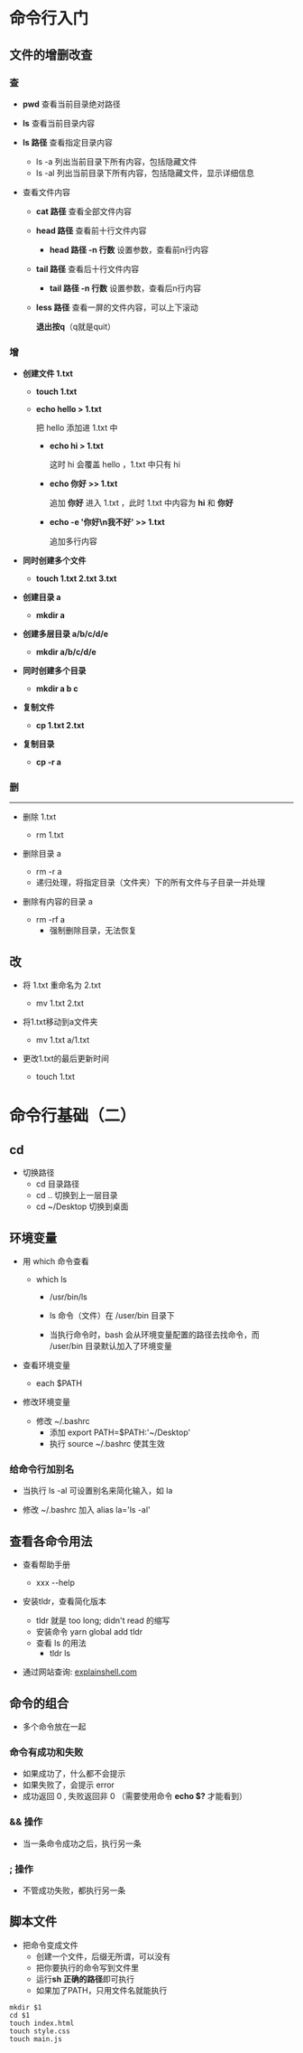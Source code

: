 # 命令行入门

## 文件的增删改查

### 查

* **pwd**  查看当前目录绝对路径  

* **ls**  查看当前目录内容

* **ls 路径** 查看指定目录内容

  * ls -a  列出当前目录下所有内容，包括隐藏文件
  * ls -al 列出当前目录下所有内容，包括隐藏文件，显示详细信息

* 查看文件内容

  * **cat 路径**  查看全部文件内容

  * **head 路径**  查看前十行文件内容

    * **head 路径 -n 行数**  设置参数，查看前n行内容

  * **tail 路径**  查看后十行文件内容

    * **tail 路径 -n 行数**  设置参数，查看后n行内容

  * **less 路径**  查看一屏的文件内容，可以上下滚动

    **退出按q**（q就是quit）

### 增

* **创建文件  1.txt**

  * **touch 1.txt**

  * **echo hello > 1.txt**

    把 hello 添加进 1.txt 中 

    * **echo hi > 1.txt**

      这时 hi 会覆盖 hello ，1.txt 中只有 hi 

    * **echo 你好 >> 1.txt**

      追加 **你好** 进入 1.txt ，此时 1.txt 中内容为 **hi** 和 **你好**

    * **echo -e '你好\n我不好' >> 1.txt**

      追加多行内容

* **同时创建多个文件**
  
  * **touch  1.txt  2.txt  3.txt**
  
* **创建目录  a**
  
  * **mkdir a**
  
* **创建多层目录  a/b/c/d/e**
  
  * **mkdir a/b/c/d/e**
  
* **同时创建多个目录**
  
  * **mkdir  a  b  c**  
  
* **复制文件**
  
  * **cp 1.txt 2.txt**
  
* **复制目录**
  
  * **cp -r a**

### 删

* **

* 删除  1.txt
  * rm 1.txt

* 删除目录  a
  * rm -r a
  * 递归处理，将指定目录（文件夹）下的所有文件与子目录一并处理
  
* 删除有内容的目录 a
  * rm -rf a
    * 强制删除目录，无法恢复

## 改

* 将 1.txt 重命名为 2.txt 
  * mv 1.txt 2.txt

* 将1.txt移动到a文件夹
  * mv 1.txt a/1.txt

* 更改1.txt的最后更新时间
  * touch 1.txt

# 命令行基础（二）

## cd

- 切换路径  
  * cd 目录路径  
  * cd .. 切换到上一层目录  
  * cd ~/Desktop 切换到桌面

## 环境变量

- 用 which 命令查看

  * which ls

    * /usr/bin/ls

    * ls 命令（文件）在 /user/bin 目录下

    * 当执行命令时，bash 会从环境变量配置的路径去找命令，而 /user/bin 目录默认加入了环境变量

- 查看环境变量  

  * each $PATH

- 修改环境变量  

  * 修改 ~/.bashrc  
    * 添加 export PATH=$PATH:'~/Desktop'  
    * 执行 source ~/.bashrc 使其生效

### 给命令行加别名

* 当执行 ls -al 可设置别名来简化输入，如 la

* 修改 ~/.bashrc 加入 alias la='ls -al'

## 查看各命令用法

* 查看帮助手册
  * xxx --help

* 安装tldr，查看简化版本
  * tldr 就是  too long; didn't read  的缩写
  * 安装命令  yarn global add tldr
  * 查看 ls 的用法
    * tldr ls

* 通过网站查询: [explainshell.com](https://explainshell.com/)

## 命令的组合

* 多个命令放在一起

### 命令有成功和失败

* 如果成功了，什么都不会提示
* 如果失败了，会提示 error
* 成功返回 0 , 失败返回非 0 （需要使用命令 **echo $?** 才能看到）

### && 操作

* 当一条命令成功之后，执行另一条

### ; 操作

* 不管成功失败，都执行另一条

## 脚本文件

* 把命令变成文件
  * 创建一个文件，后缀无所谓，可以没有
  * 把你要执行的命令写到文件里
  * 运行**sh 正确的路径**即可执行
  * 如果加了PATH，只用文件名就能执行

```
mkdir $1
cd $1
touch index.html
touch style.css
touch main.js
```


























